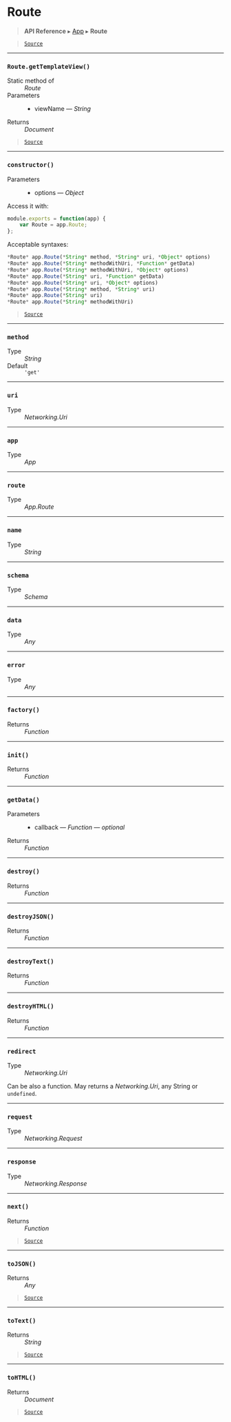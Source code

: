 # Route

> **API Reference** ▸ [App](/api/app.md) ▸ **Route**

<!-- toc -->

> [`Source`](https://github.com/Neft-io/neft/blob/f2fd46a079d77e7d1e7ad1596b16369c7e28c146/src/app/route.litcoffee)


* * * 

### `Route.getTemplateView()`

<dl><dt>Static method of</dt><dd><i>Route</i></dd><dt>Parameters</dt><dd><ul><li>viewName — <i>String</i></li></ul></dd><dt>Returns</dt><dd><i>Document</i></dd></dl>


> [`Source`](https://github.com/Neft-io/neft/blob/f2fd46a079d77e7d1e7ad1596b16369c7e28c146/src/app/route.litcoffee#document-routegettemplateviewstring-viewname)


* * * 

### `constructor()`

<dl><dt>Parameters</dt><dd><ul><li>options — <i>Object</i></li></ul></dd></dl>

Access it with:
```javascript
module.exports = function(app) {
    var Route = app.Route;
};
```

Acceptable syntaxes:
```javascript
*Route* app.Route(*String* method, *String* uri, *Object* options)
*Route* app.Route(*String* methodWithUri, *Function* getData)
*Route* app.Route(*String* methodWithUri, *Object* options)
*Route* app.Route(*String* uri, *Function* getData)
*Route* app.Route(*String* uri, *Object* options)
*Route* app.Route(*String* method, *String* uri)
*Route* app.Route(*String* uri)
*Route* app.Route(*String* methodWithUri)
```


> [`Source`](https://github.com/Neft-io/neft/blob/f2fd46a079d77e7d1e7ad1596b16369c7e28c146/src/app/route.litcoffee#routeconstructorobject-options)


* * * 

### `method`

<dl><dt>Type</dt><dd><i>String</i></dd><dt>Default</dt><dd><code>&#39;get&#39;</code></dd></dl>


* * * 

### `uri`

<dl><dt>Type</dt><dd><i>Networking.Uri</i></dd></dl>


* * * 

### `app`

<dl><dt>Type</dt><dd><i>App</i></dd></dl>


* * * 

### `route`

<dl><dt>Type</dt><dd><i>App.Route</i></dd></dl>


* * * 

### `name`

<dl><dt>Type</dt><dd><i>String</i></dd></dl>


* * * 

### `schema`

<dl><dt>Type</dt><dd><i>Schema</i></dd></dl>


* * * 

### `data`

<dl><dt>Type</dt><dd><i>Any</i></dd></dl>


* * * 

### `error`

<dl><dt>Type</dt><dd><i>Any</i></dd></dl>


* * * 

### `factory()`

<dl><dt>Returns</dt><dd><i>Function</i></dd></dl>


* * * 

### `init()`

<dl><dt>Returns</dt><dd><i>Function</i></dd></dl>


* * * 

### `getData()`

<dl><dt>Parameters</dt><dd><ul><li>callback — <i>Function</i> — <i>optional</i></li></ul></dd><dt>Returns</dt><dd><i>Function</i></dd></dl>


* * * 

### `destroy()`

<dl><dt>Returns</dt><dd><i>Function</i></dd></dl>


* * * 

### `destroyJSON()`

<dl><dt>Returns</dt><dd><i>Function</i></dd></dl>


* * * 

### `destroyText()`

<dl><dt>Returns</dt><dd><i>Function</i></dd></dl>


* * * 

### `destroyHTML()`

<dl><dt>Returns</dt><dd><i>Function</i></dd></dl>


* * * 

### `redirect`

<dl><dt>Type</dt><dd><i>Networking.Uri</i></dd></dl>

Can be also a function. May returns a *Networking.Uri*, any String or `undefined`.


* * * 

### `request`

<dl><dt>Type</dt><dd><i>Networking.Request</i></dd></dl>


* * * 

### `response`

<dl><dt>Type</dt><dd><i>Networking.Response</i></dd></dl>


* * * 

### `next()`

<dl><dt>Returns</dt><dd><i>Function</i></dd></dl>


> [`Source`](https://github.com/Neft-io/neft/blob/f2fd46a079d77e7d1e7ad1596b16369c7e28c146/src/app/route.litcoffee#function-routenext)


* * * 

### `toJSON()`

<dl><dt>Returns</dt><dd><i>Any</i></dd></dl>


> [`Source`](https://github.com/Neft-io/neft/blob/f2fd46a079d77e7d1e7ad1596b16369c7e28c146/src/app/route.litcoffee#any-routetojson)


* * * 

### `toText()`

<dl><dt>Returns</dt><dd><i>String</i></dd></dl>


> [`Source`](https://github.com/Neft-io/neft/blob/f2fd46a079d77e7d1e7ad1596b16369c7e28c146/src/app/route.litcoffee#string-routetotext)


* * * 

### `toHTML()`

<dl><dt>Returns</dt><dd><i>Document</i></dd></dl>


> [`Source`](https://github.com/Neft-io/neft/blob/f2fd46a079d77e7d1e7ad1596b16369c7e28c146/src/app/route.litcoffee#document-routetohtml)

